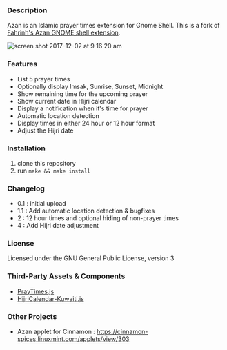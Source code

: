 ### Description

Azan is an Islamic prayer times extension for Gnome Shell. This is a fork of  [Fahrinh's Azan GNOME shell extension](https://github.com/fahrinh/azan-gnome-shell-extension).

![screen shot 2017-12-02 at 9 16 20 am](https://user-images.githubusercontent.com/55460/33510682-88954874-d741-11e7-99f7-c063aca0ff4c.png)

### Features

- List 5 prayer times
- Optionally display Imsak, Sunrise, Sunset, Midnight
- Show remaining time for the upcoming prayer
- Show current date in Hijri calendar
- Display a notification when it's time for prayer
- Automatic location detection
- Display times in either 24 hour or 12 hour format
- Adjust the Hijri date

### Installation

1. clone this repository
2. run `make && make install`

### Changelog

- 0.1 : initial upload
- 1.1 : Add automatic location detection & bugfixes
- 2 : 12 hour times and optional hiding of non-prayer times
- 4 : Add Hijri date adjustment  

### License

Licensed under the GNU General Public License, version 3

### Third-Party Assets & Components

- [PrayTimes.js](http://praytimes.org/manual/)
- [HijriCalendar-Kuwaiti.js](http://www.al-habib.info/islamic-calendar/hijricalendar-kuwaiti.js)

### Other Projects

- Azan applet for Cinnamon : https://cinnamon-spices.linuxmint.com/applets/view/303

